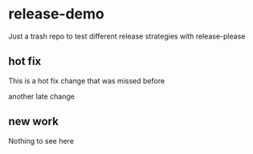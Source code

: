 # release-demo
Just a trash repo to test different release strategies with release-please

## hot fix
This is a hot fix change that was missed before

another late change

## new work
Nothing to see here
